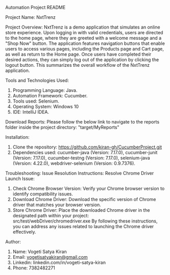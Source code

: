 Automation Project README

Project Name: NxtTrenz

Project Overview:
NxtTrenz is a demo application that simulates an online store experience. Upon logging in with
valid credentials, users are directed to the home page, where they are greeted with a welcome
message and a "Shop Now" button. The application features navigation buttons that enable users
to access various pages, including the Products page and Cart page, as well as return to the Home
page. Once users have completed their desired actions, they can simply log out of the application
by clicking the logout button. This summarizes the overall workflow of the NxtTrenz application.

Tools and Technologies Used:
1. Programming Language: Java.
2. Automation Framework: Cucumber.
3. Tools used: Selenium.
4. Operating System: Windows 10
5. IDE: IntelliJ IDEA.

Download Reports:
Please follow the below link to navigate to the reports folder inside the project directory:
"target/MyReports"

Installation:
1. Clone the repository: https://github.com/kiran-gh/CucumberProject.git
2. Dependencies used: cucumber-java (Version: 7.17.0), cucumber-junit (Version: 7.17.0),
   cucumber-testng (Version: 7.17.0), selenium-java (Version: 4.22.0),
   webdriver-selenium (Version: 0.9.7376).


Troubleshooting:
Issue Resolution Instructions: 
Resolve Chrome Driver Launch Issue:

1. Check Chrome Browser Version:
   Verify your Chrome browser version to identify compatibility issues.
2. Download Chrome Driver:
   Download the specific version of Chrome driver that matches your browser version.
3. Store Chrome Driver:
   Place the downloaded Chrome driver in the designated path within your project: src/test/webDriver/chromedriver.exe
   By following these instructions, you can address any issues related to launching the Chrome driver effectively.

Author:
1. Name: Vogeti Satya Kiran
2. Email: vogetisatyakiran@gmail.com
3. Linkedin: linkedin.com/in/vogeti-satya-kiran
4. Phone: 7382482271



